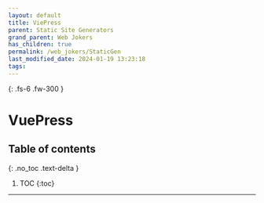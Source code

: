 ```yaml
---
layout: default
title: ViePress
parent: Static Site Generators
grand_parent: Web Jokers
has_children: true
permalink: /web_jokers/StaticGen
last_modified_date: 2024-01-19 13:23:18
tags: 
---
```


{: .fs-6 .fw-300 }

# VuePress

## Table of contents

{: .no_toc .text-delta }

1. TOC
{:toc}

---

